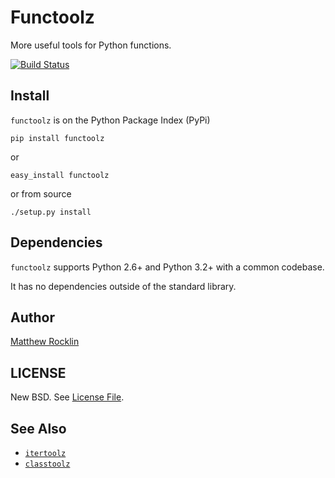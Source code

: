 Functoolz
=========

More useful tools for Python functions.

[![Build Status](https://travis-ci.org/mrocklin/functoolz.png)](https://travis-ci.org/mrocklin/functoolz)

Install
-------

`functoolz` is on the Python Package Index (PyPi)

    pip install functoolz

or 
    
    easy_install functoolz

or from source

    ./setup.py install

Dependencies
------------

`functoolz` supports Python 2.6+ and Python 3.2+ with a common codebase.

It has no dependencies outside of the standard library.

Author
------

[Matthew Rocklin](http://matthewrocklin.com)

LICENSE
-------

New BSD.  See [License File](LICENSE.TXT).

See Also
--------

*   [`itertoolz`](http://github.com/mrocklin/itertoolz)
*   [`classtoolz`](http://github.com/mrocklin/classtoolz)
